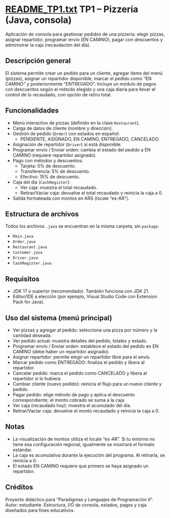[README_TP1.txt](https://github.com/user-attachments/files/22070756/README_TP1.txt)
TP1 – Pizzería (Java, consola)
================================

Aplicación de consola para gestionar pedidos de una pizzería: elegir pizzas, asignar repartidor, programar envío (EN CAMINO), pagar con descuentos y administrar la caja (recaudación del día).

Descripción general
-------------------
El sistema permite crear un pedido para un cliente, agregar ítems del menú (pizzas), asignar un repartidor disponible, marcar el pedido como “EN CAMINO” y posteriormente “ENTREGADO”. Incluye un módulo de pagos con descuentos según el método elegido y una caja diaria para llevar el control de lo recaudado, con opción de retiro total.

Funcionalidades
---------------
- Menú interactivo de pizzas (definido en la clase `Restaurant`).
- Carga de datos de cliente (nombre y dirección).
- Gestión de pedido (`Order`) con estados en español:
  - PENDIENTE, ASIGNADO, EN CAMINO, ENTREGADO, CANCELADO.
- Asignación de repartidor (`Driver`) si está disponible.
- Programar envío / Enviar orden: cambia el estado del pedido a EN CAMINO (requiere repartidor asignado).
- Pago con métodos y descuentos:
  - Tarjeta: 0% de descuento.
  - Transferencia: 5% de descuento.
  - Efectivo: 15% de descuento.
- Caja del día (`CashRegister`):
  - Ver caja: muestra el total recaudado.
  - Retirar/Vaciar caja: devuelve el total recaudado y reinicia la caja a 0.
- Salida formateada con montos en ARS (locale “es-AR”).

Estructura de archivos
----------------------
Todos los archivos `.java` se encuentran en la misma carpeta, sin `package`:
- `Main.java`
- `Order.java`
- `Restaurant.java`
- `Customer.java`
- `Driver.java`
- `CashRegister.java`

Requisitos
----------
- JDK 17 o superior (recomendado). También funciona con JDK 21.
- Editor/IDE a elección (por ejemplo, Visual Studio Code con Extension Pack for Java).

Uso del sistema (menú principal)
--------------------------------
- Ver pizzas y agregar al pedido: selecciona una pizza por número y la cantidad deseada.
- Ver pedido actual: muestra detalles del pedido, totales y estado.
- Programar envío / Enviar orden: establece el estado del pedido en EN CAMINO (debe haber un repartidor asignado).
- Asignar repartidor: permite elegir un repartidor libre para el envío.
- Marcar pedido como ENTREGADO: finaliza el pedido y libera al repartidor.
- Cancelar pedido: marca el pedido como CANCELADO y libera al repartidor si lo hubiera.
- Cambiar cliente (nuevo pedido): reinicia el flujo para un nuevo cliente y pedido.
- Pagar pedido: elige método de pago y aplica el descuento correspondiente; el monto cobrado se suma a la caja.
- Ver caja (recaudado hoy): muestra el acumulado del día.
- Retirar/Vaciar caja: devuelve el monto recaudado y reinicia la caja a 0.

Notas
-----
- La visualización de montos utiliza el locale “es-AR”. Si tu entorno no tiene esa configuración regional, igualmente se mostrará el formato estándar.
- La caja es acumulativa durante la ejecución del programa. Al retirarla, se reinicia a 0.
- El estado EN CAMINO requiere que primero se haya asignado un repartidor.

Créditos
--------
Proyecto didáctico para “Paradigmas y Lenguajes de Programación II”.
Autor: estudiante. Estructura, I/O de consola, estados, pagos y caja diseñados para fines educativos.
